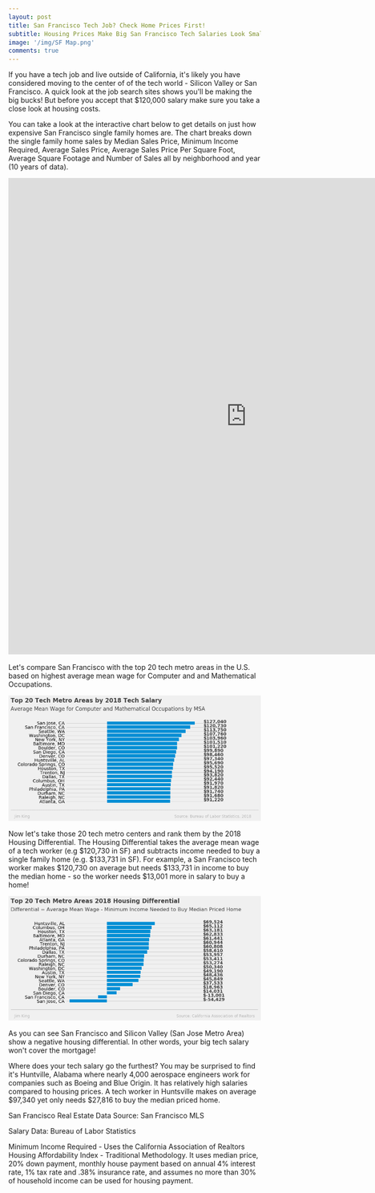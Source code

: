 ```yaml
---
layout: post
title: San Francisco Tech Job? Check Home Prices First!
subtitle: Housing Prices Make Big San Francisco Tech Salaries Look Small.
image: '/img/SF Map.png'
comments: true
---
```


If you have a tech job and live outside of California, it's likely you have considered moving to the center of of the tech world - Silicon Valley or San Francisco.  A quick look at the job search sites shows you'll be making the big bucks!  But before you accept that $120,000 salary make sure you take a close look at housing costs.  

You can take a look at the interactive chart below to get details on just how expensive San Francisco single family homes are.  The chart breaks down the single family home sales by Median Sales Price, Minimum Income Required, Average Sales Price, Average Sales Price Per Square Foot, Average Square Footage and Number of Sales all by neighborhood and year (10 years of data). 

<iframe src="https://sf-real-estate.herokuapp.com/SF_Real_Estate_Project" width="950" height="950" style="border: none;"></iframe>

Let's compare San Francisco with the top 20 tech metro areas in the U.S. based on highest average mean wage for Computer and and Mathematical Occupations.

![Tech Salaries 2018 Graph](/img/Tech_Salaries_2018.png)

Now let's take those 20 tech metro centers and rank them by the 2018 Housing Differential.  The Housing Differential takes the average mean wage of a tech worker (e.g $120,730 in SF) and subtracts income needed to buy a single family home (e.g. $133,731 in SF).  For example, a San Francisco tech worker makes $120,730 on average but needs $133,731 in income to buy the median home - so the worker needs $13,001 more in salary to buy a home!

![Tech Housing 2018 Graph](/img/Tech_Housing_2018.png)

As you can see San Francisco and Silicon Valley (San Jose Metro Area) show a negative housing differential.  In other words, your big tech salary won't cover the mortgage!

Where does your tech salary go the furthest?  You may be surprised to find it's Huntville, Alabama where nearly 4,000 aerospace engineers work for companies such as Boeing and Blue Origin.  It has relatively high salaries compared to housing prices. A tech worker in Huntsville makes on average $97,340 yet only needs $27,816 to buy the median priced home.

San Francisco Real Estate Data Source:  San Francisco MLS

Salary Data: Bureau of Labor Statistics

Minimum Income Required - Uses the California Association of Realtors Housing Affordability Index - Traditional Methodology.  It uses median price, 20% down payment, monthly house payment based on annual 4% interest rate, 1% tax rate and .38% insurance rate, and assumes no more than 30% of household income can be used for housing payment.
